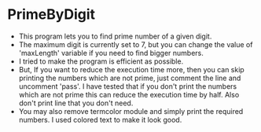 # PrimeByDigit
- This program lets you to find prime number of a given digit.
- The maximum digit is currently set to 7, but you can change the value of 'maxLength' variable if you need to find bigger numbers.
- I tried to make the program is efficient as possible. 
- But, If you want to reduce the execution time more, then you can skip printing the numbers which are not prime, just comment the line and uncomment 'pass'. I have tested that if      you don't print the numbers which are not prime this can reduce the execution time by half. Also don't print line that you don't need.
- You may also remove termcolor module and simply print the required numbers. I used colored text to make it look good.
